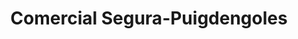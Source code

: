 ---
title: "Comercial Segura-Puigdengoles"
url: /les-borges-blanques/comercial-segura-puigdengoles/
shop: Kleidung
---